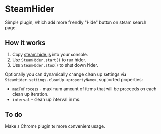 # SteamHider

Simple plugin, which add more friendly "Hide" button on steam search page.

## How it works

1. Copy [steam.hide.js](steam.hide.js) into your console.
2. Use `SteamHider.start()` to run hider.
3. Use `SteamHider.stop()` to shut down hider.

Optionally you can dynamically change clean up settings via `SteamHider.settings.cleanUp.<propertyName>`,
supported properties:

* `maxToProcess` - maximum amount of items that will be proceeds on each clean up iteration. 
* `interval` - clean up interval in ms. 

## To do

Make a Chrome plugin to more convenient usage.
